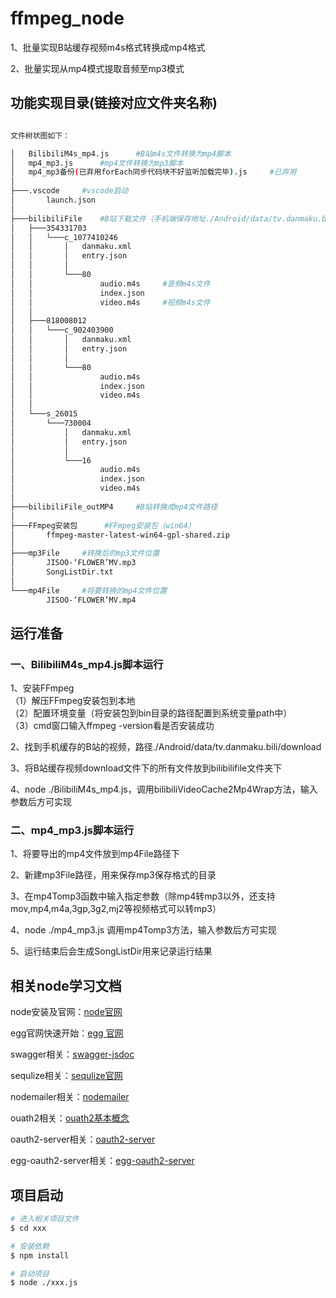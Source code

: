 # ffmpeg_node 
1、批量实现B站缓存视频m4s格式转换成mp4格式 

2、批量实现从mp4模式提取音频至mp3模式 



## 功能实现目录(链接对应文件夹名称)  

```bash 

文件树状图如下：

│   BilibiliM4s_mp4.js      #B站m4s文件转换为mp4脚本
│   mp4_mp3.js      #mp4文件转换为mp3脚本
│   mp4_mp3备份(已弃用forEach同步代码块不好监听加载完毕).js     #已弃用
│   
├───.vscode     #vscode启动
│       launch.json
│       
├───bilibiliFile    #B站下载文件（手机端保存地址./Android/data/tv.danmaku.bili/download）
│   ├───354331703
│   │   └───c_1077410246
│   │       │   danmaku.xml
│   │       │   entry.json
│   │       │   
│   │       └───80
│   │               audio.m4s     #音频m4s文件
│   │               index.json
│   │               video.m4s     #视频m4s文件
│   │               
│   ├───818008012
│   │   └───c_902403900
│   │       │   danmaku.xml
│   │       │   entry.json
│   │       │   
│   │       └───80
│   │               audio.m4s
│   │               index.json
│   │               video.m4s
│   │               
│   └───s_26015
│       └───730004
│           │   danmaku.xml
│           │   entry.json
│           │   
│           └───16
│                   audio.m4s
│                   index.json
│                   video.m4s
│                   
├───bilibiliFile_outMP4     #B站转换成mp4文件路径
│           
├───FFmpeg安装包      #FFmpeg安装包（win64）
│       ffmpeg-master-latest-win64-gpl-shared.zip
│       
├───mp3File     #转换后的mp3文件位置
│       JISOO-‘FLOWER’MV.mp3
│       SongListDir.txt
│       
└───mp4File     #将要转换的mp4文件位置
        JISOO-‘FLOWER’MV.mp4

```


## 运行准备

### 一、BilibiliM4s_mp4.js脚本运行

1、安装FFmpeg  
    （1）解压FFmpeg安装包到本地  
    （2）配置环境变量（将安装包到bin目录的路径配置到系统变量path中）  
    （3）cmd窗口输入ffmpeg -version看是否安装成功  

2、找到手机缓存的B站的视频，路径./Android/data/tv.danmaku.bili/download  

3、将B站缓存视频download文件下的所有文件放到bilibilifile文件夹下 

4、node ./BilibiliM4s_mp4.js，调用bilibiliVideoCache2Mp4Wrap方法，输入参数后方可实现 

### 二、mp4_mp3.js脚本运行

1、将要导出的mp4文件放到mp4File路径下 

2、新建mp3File路径，用来保存mp3保存格式的目录

3、在mp4Tomp3函数中输入指定参数（除mp4转mp3以外，还支持mov,mp4,m4a,3gp,3g2,mj2等视频格式可以转mp3）

4、node ./mp4_mp3.js 调用mp4Tomp3方法，输入参数后方可实现

5、运行结束后会生成SongListDir用来记录运行结果

## 相关node学习文档

<!-- add docs here for user -->
node安装及官网：[node官网](https://nodejs.cn/) 

egg官网快速开始：[egg 官网](https://www.eggjs.org/zh-CN/)

swagger相关：[swagger-jsdoc](https://github.com/Surnet/swagger-jsdoc) 

sequlize相关：[sequlize官网](https://www.sequelize.cn/)  

nodemailer相关：[nodemailer](https://nodemailer.com/about/)  

ouath2相关：[ouath2基本概念](https://zhuanlan.zhihu.com/p/509212673?utm_id=0) 

oauth2-server相关：[oauth2-server](https://www.npmjs.com/package/node-oauth2-server)  

egg-oauth2-server相关：[egg-oauth2-server](https://github.com/Azard/egg-oauth2-server)  

<!-- 关于swagger和sequlize借鉴下面网址 -->
<!-- (https://www.jianshu.com/p/accbe04a7ffa) -->
<!-- 关于egg-oauth2-server相关借鉴一下网址
(https://www.jianshu.com/p/1fe043a700bf) -->

## 项目启动

```bash
# 进入相关项目文件
$ cd xxx

# 安装依赖
$ npm install  

# 启动项目
$ node ./xxx.js  

```
